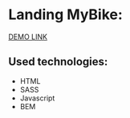   # Landing MyBike:
  
   [DEMO LINK](https://vitalii-heiko.github.io/my-bike-landing)
    
## Used technologies:
  * HTML
  * SASS
  * Javascript
  * BEM
